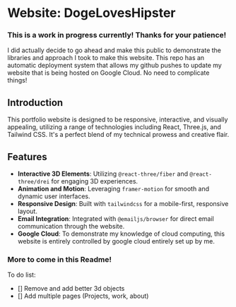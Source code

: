 # Website: DogeLovesHipster

### This is a work in progress currently! Thanks for your patience!

I did actually decide to go ahead and make this public to demonstrate the libraries and approach I took to make this website. This repo has an automatic deployment system that allows my github pushes to update my website that is being hosted on Google Cloud. No need to complicate things!

## Introduction

This portfolio website is designed to be responsive, interactive, and visually appealing, utilizing a range of technologies including React, Three.js, and Tailwind CSS. It's a perfect blend of my technical prowess and creative flair.

## Features

- **Interactive 3D Elements**: Utilizing `@react-three/fiber` and `@react-three/drei` for engaging 3D experiences.
- **Animation and Motion**: Leveraging `framer-motion` for smooth and dynamic user interfaces.
- **Responsive Design**: Built with `tailwindcss` for a mobile-first, responsive layout.
- **Email Integration**: Integrated with `@emailjs/browser` for direct email communication through the website.
- **Google Cloud**: To demonstrate my knowledge of cloud computing, this website is entirely controlled by google cloud entirely set up by me.

### More to come in this Readme!

To do list:
- [] Remove and add better 3d objects
- [] Add multiple pages (Projects, work, about)